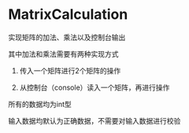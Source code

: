# MatrixCalculation #

实现矩阵的加法、乘法以及控制台输出

其中加法和乘法需要有两种实现方式

1. 传入一个矩阵进行2个矩阵的操作

2. 从控制台（console）读入一个矩阵，再进行操作

所有的数据均为int型

输入数据均默认为正确数据，不需要对输入数据进行校验